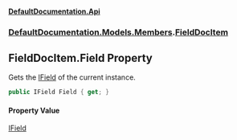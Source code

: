 #### [DefaultDocumentation\.Api](../../../../index.md 'index')
### [DefaultDocumentation\.Models\.Members](../../../../index.md#DefaultDocumentation.Models.Members 'DefaultDocumentation\.Models\.Members').[FieldDocItem](index.md 'DefaultDocumentation\.Models\.Members\.FieldDocItem')

## FieldDocItem\.Field Property

Gets the [IField](https://github.com/icsharpcode/ILSpy 'ICSharpCode\.Decompiler\.TypeSystem\.IField') of the current instance\.

```csharp
public IField Field { get; }
```

#### Property Value
[IField](https://github.com/icsharpcode/ILSpy 'ICSharpCode\.Decompiler\.TypeSystem\.IField')